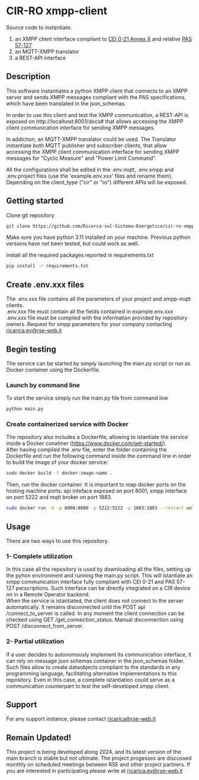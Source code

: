 # CIR-RO xmpp-client

Source code to instantiate:
1) an XMPP client interface compliant to [CEI 0-21 Annex X](https://mycatalogo.ceinorme.it/cei/item/0010019013/?sso=y) and relative [PAS 57-127](chrome-extension://efaidnbmnnnibpcajpcglclefindmkaj/https://static.ceinorme.it/strumenti-online/doc/20075.pdf)
2) an MQTT-XMPP translator 
3) a REST-API interface

## Description

This software instantiates a python XMPP client that connects to an XMPP server and sends XMPP messages 
compliant with the PAS specifications, which have been translated in the json_schemas. 

In order to use this client and test the XMPP communication, a REST-API is exposed on http://localhost:8001/docs# that
allows accessing the XMPP client communication interface for sending XMPP messages.

In addiction, an MQTT-XMPP translator could be used. The Translator instantiate both MQTT publisher and subscriber clients,
that allow accessing the XMPP client communication interface for sending XMPP messages for "Cyclic Measure" and "Power Limit Command". 

All the configurations shall be edited in the .env.mqtt, .env.xmpp and .env.project files (use the 'example.env.xxx' files and rename them). 
Depending on the client_type ("cir" or "ro") different APIs will be exposed.


## Getting started
Clone git repository 
```bash
git clone https://github.com/Ricerca-sul-Sistema-Energetico/cir-ro-xmpp-clients.git
```

Make sure you have python 3.11 installed on your machine. Previous python versions have not been tested, but could work as well.  

Install all the required packages reported in requirements.txt 

```bash
pip install -r requirements.txt
```
## Create .env.xxx files

The .env.xxx file contains all the parameters of your project and xmpp-mqtt clients. \
.env.xxx file must contain all the fields contained in example.env.xxx \
.env.xxx file must be compiled with the information provided by repository owners.
Request for xmpp parameters for your company contacting ricarica.ev@rse-web.it 

## Begin testing
The service can be started by simply launching the main.py script or run as Docker container using the Dockerfile. 

### Launch by command line
To start the service simply run the main.py file from command line 
```bash
python main.py
```


### Create containerized service with Docker
The repository also includes a Dockerfile, allowing to istantiate the service inside a Docker conatiner (https://www.docker.com/get-started/).\
After having compiled the .env file, enter the folder containing the Dockerfile and run the following command inside the command line in order to build the image of your docker service:
```bash
sudo docker build -t docker-image-name .
```
Then, run the docker container. It is important to map docker ports on the hosting machine ports: api inteface exposed on port 8001, xmpp interface on port 5222 and mqtt broker on port 1883.
```bash
sudo docker run -d -p 8000:8000 -p 5222:5222 -p 1883:1883 --restart unless-stopped --name container_name docker-image-name
```

## Usage
There are two ways to use this repository.

### 1- Complete utilization
In this case all the repository is used by downloading all the files, setting up the pyhon environment and running the main.py script. This will istantiate an xmpp communication interface fully compliant with CEI 0-21 and PAS 57-127 perscriptions. Such interface can be directly integrated on a CIR device on in a Remote Operator backend. \
When the service is istantiated, the client does not connect to the server automatically. It remains disconnected until the POST api /connect_to_server is called. In any moment the client connection can be checked using GET /get_connection_status. Manual disconnection using POST /disconnect_from_server.

### 2- Partial utilization
If a user decides to autonomously implement its communication interface, it can rely on message json schemas container in the json_schemas folder. Such files allow to create dataobjects compliant to the standards in any programming language, facilitating alternative implementations to this repository. 
Even in this case, a complete istantiation could serve as a communication counterpart to test the self-developed xmpp client.  

## Support
For any support instance, please contact ricarica@rse-web.it

## Remain Updated!
This project is being developed along 2024, and its latest version of the main branch is stable but not ultimate. 
The project progesses are discussed monthly on scheduled meetings between RSE and other project partners. If you are interested in participating please write at ricarica.ev@rse-web.it

